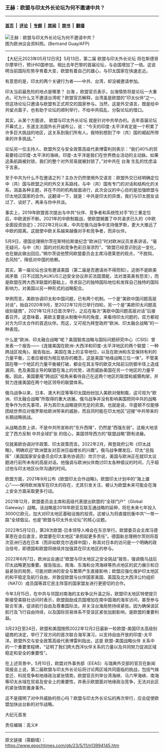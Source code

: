 ### 王赫：欧盟与印太外长论坛为何不邀请中共？

---

#### [首页](../../../..?n13994145) &nbsp;|&nbsp; [评论](../../../../../epoch-comment?n13994145) &nbsp;|&nbsp; [专题](../../../../../epoch-special?n13994145) &nbsp;|&nbsp; [禁闻](../../../../../epoch-news?n13994145) &nbsp;|&nbsp; [禁书](../../../../../books?n13994145) &nbsp;|&nbsp; [翻墙](https://github.com/gfw-breaker/nogfw/blob/master/README.md?n13994145)


<div><img alt="王赫：欧盟与印太外长论坛为何不邀请中共？" class="attachment-djy_600_400 size-djy_600_400 wp-post-image" src="https://i.epochtimes.com/assets/uploads/2022/06/id13754975-558988-600x400.jpg"/>
<div class="caption">
 图为欧洲议会资料照。(Bertrand Guay/AFP)
</div></div><hr/><div class="post_content" id="artbody" itemprop="articleBody">
 <!-- article content begin -->
 <p>
  【大纪元2023年05月12日讯】5月13日，第二届
  <ok href="https://www.epochtimes.com/gb/tag/%E6%AC%A7%E7%9B%9F%E4%B8%8E%E5%8D%B0%E5%A4%AA%E5%A4%96%E9%95%BF%E8%AE%BA%E5%9D%9B.html">
   欧盟与印太外长论坛
  </ok>
  将在斯德哥尔摩举行，预计60国参加。相比去年巴黎的首届论坛，与会国增加了一倍。这说明当前国际形势孕育着大变，欧盟有着自己的雄心，与印太国家在快速走近。
 </p>
 <p>
  有意思的是，印太的两个关键行为者——中共、台湾，却没被邀请参加。
 </p>
 <p>
  印太当前最危险的地点是哪里？
  <ok href="https://www.epochtimes.com/gb/tag/%E5%8F%B0%E6%B5%B7.html">
   台海
  </ok>
  。欧盟官员表示，台海情势将是论坛一大重点。可为什么又不邀请台湾呢？欧盟官员解释，台湾虽是欧盟的“印太伙伴”之一，但这场论坛只邀请与欧盟有正式邦交的国家参与。当然，这是外交语言，既是给中共留点面子，也有助于论坛的顺利举行，不给中共捣乱、分裂论坛的借口。
 </p>
 <p>
  其实，从某个方面讲，
  <ok href="https://www.epochtimes.com/gb/tag/%E6%AC%A7%E7%9B%9F%E4%B8%8E%E5%8D%B0%E5%A4%AA%E5%A4%96%E9%95%BF%E8%AE%BA%E5%9D%9B.html">
   欧盟与印太外长论坛
  </ok>
  就是针对中共举办的。去年首届论坛开幕式上，东道主法国外长开诚布公，说：“今天的印度-太平洋肯定是一个积累了许多巨大挑战的地区，这关系到我们所有人。我特别想到了中（共）国的崛起所带来的许多挑战。”
 </p>
 <p>
  论坛另一位主持人、欧盟外交与安全政策高级代表博雷利则表示：“我们40%的贸易要经过印度-太平洋的海峡。印度-太平洋是我们在世界商业活动的主动脉。如果这条航路被封锁，我们的整个对外贸易就被封锁了。”对中共在
  <ok href="https://www.epochtimes.com/gb/tag/%E5%8F%B0%E6%B5%B7.html">
   台海
  </ok>
  生乱的忧虑溢于言表。
 </p>
 <p>
  至于中共为什么不在邀请之列？主办方仍然使用外交语言：欧盟外交已经明确定位中（共）国与欧盟之间的外交关系路线，与中（共）国有专门的对话和结构化的关系，涵盖各种主题，并在不同的机构层面进行，此次会议的中心目的是加强欧盟与印太地区国家的合作。这翻译一下，就是：中共是印太的异类，我们与印太朋友谈过了、谈好了，再来与你中共谈。
 </p>
 <p>
  事实上，2019年欧盟首次提出与中共“伙伴、竞争者和系统性对手”的三重定位后，中欧波折不断。2021年的中欧制裁战，使欧盟搁置了中共渴求已久的《中欧全面投资协定》；2022年2月以来，中共在俄乌战争中支持俄罗斯，更大大推远了中欧的距离。这就使中欧关系越来越像对手和竞争者，而非伙伴。
 </p>
 <p>
  5月9日，德国总理朔尔茨在斯特拉斯堡纪念“欧洲日”时对欧洲议员发表讲话，“毫无疑问，与中（共）国的对抗和竞争色彩日渐浓烈”，“欧盟已经意识到这一变化，也在据此做出回应。”朔尔茨说他赞同欧盟委员会主席冯德莱恩的观点，“不脱钩，去风险”，降低对中国的依赖。
 </p>
 <p>
  其实，第一届论坛也没有邀请美国（第二届是否邀请尚不得而知）。这倒不是欧美闹矛盾（只不过因为AUKUS三边安全协议弃买法国潜艇，法对澳英美有怨言），而是欧盟在跨大西洋联盟的基础上，寻求自己的独特国际地位和发挥自己独特的国际影响力，对美国以另一种形式的战略配合。
 </p>
 <p>
  举例而言。美欧协调印太和中国问题，已有两个机制。一个是“美欧中国问题高层对话”，始自2020年9月，至2022年12月已举行四轮。另一个是“美欧印太问题高级别磋商”，2021年12月3日首次举行，之后在每次“美欧中国问题高层对话”后接着召开。这意味着，美欧主要是从制衡中共的角度，来看待印太问题的，双方都视对方为印太合作的首选伙伴。而这，又可视为拜登政府“欧洲、印太融合战略”的一种表现。
 </p>
 <p>
  什么是“欧洲、印太融合战略”呢？美国智库战略与国际问题研究中心（CSIS）曾发表一个报告——《连接美国在欧洲-大西洋和印度-太平洋地区的两个联盟：一种跨战区视角》。报告指出，美国在海上的主导地位，以及在欧洲和东亚保持有利的力量平衡，三者应被视为相互依存的概念，这是美国“地缘战略三位一体”。不管美国在哪一个地区的力量平衡被打破，都会在其主导的欧亚大陆前沿防御半径上造成漏洞，危及美国主导的联盟在海上的优势，进而威胁美国在另一个地区的力量平衡。因此，美国要用“跨战区”视角来看待自己在这两个地区的联盟和威慑构架，并努力连接美国在两个地区领导的联盟体系。
 </p>
 <p>
  俄乌战争以来，日本、澳大利亚等等印太国纷纷加入美欧对俄制裁，这可视为“欧洲、印太融合战略”所取得的重大进展。俄乌战争并没有影响美国把同中共的战略竞争作为优先事项，并为其印太战略提供充足的资源。也就是说，华盛顿不仅能够团结世界应对俄罗斯给欧洲带来的威胁，而且同时能在印太地区“迎接”中共带来的长期战略挑战。
 </p>
 <p>
  从战略态势上讲，不是中共所宣称的“东升西降”，仍然是“西强东弱”。这极大地坚定了西方反制
  <ok href="https://www.epochtimes.com/gb/tag/%E4%B8%AD%E5%85%B1%E5%85%A8%E7%90%83%E6%89%A9%E5%BC%A0.html">
   中共全球扩张
  </ok>
  的信心，美国领导西方的“联盟战略”颇有进展。
 </p>
 <p>
  仅就美欧协调对华政策、印太政策而言。2022年2月，拜登政府公布《印太战略》，明确欢迎“欧洲盟友对亚洲日益增长的兴趣”。俄乌战争爆发后，印太“总指挥”（美国国家安全委员会印太事务协调员）坎贝尔说，美国与欧洲正在就印太议题进行前所未有的高层对话。他强调与欧洲伙伴商讨印太各种倡议的时间，几乎超过他与印太地区伙伴沟通的时间。
 </p>
 <p>
  欧盟方面，2021年9月公布《欧盟印太合作战略》。欧盟印太计划中的“海上雄心”——保持欧洲海军在印太的存在，尤其引发关注，被认为欧盟未来可能会在海上安全方面采取更多行动。
 </p>
 <p>
  2021年12月，欧盟委员会主席和高级代表提出欧盟的“全球门户”（Global Gateway）战略。该战略是2018年欧亚互联互通战略的延伸，将在未来七年投入3000亿欧元，加大对印太地区基础设施的投资。这被认为将直接抗衡中共“一带一路”全球倡议。也是“欧盟与印太外长论坛”的核心议题。
 </p>
 <p>
  2022年5月12日，第28次欧盟-日本领导人峰会在东京举行。欧盟委员会主席冯德莱恩在会后直言，欧盟要在印太地区“承担起更多责任”。德国新总理朔尔茨则将首次亚洲行选在日本（而非如默克尔选择中国），称其对日本的访问是一个明确的政治信号，即德国和欧盟将继续并加强其在印太地区的参与。
 </p>
 <p>
  2022年6月7日，欧洲议会通过“欧盟与印太地区之安全挑战”报告，强调俄乌战后印太战略更加重要。报告指出，南海、东海和台湾海峡等热点地区的武力展示和日益紧张的局势，可能对欧洲的安全与繁荣产生直接影响；欧盟应强化维护印太地区的和平稳定及航行自由，并敦促欧盟与伙伴国家美国、英国及北大西洋公约组织（NATO）成员国等其它民主阵营的国家盟友进行更密切的合作。
 </p>
 <p>
  今年3月15日，在中共与邻国对南海的主权争议升温之际，欧盟印太地区特使提贝斯接受美联社访问时表示，欧盟鼓励成员国增加在南中国海的海军访问，甚至参与联合军演，促进航行自由及尊重国际法，并关注台海局势持续紧张。因为确保该区航行及飞行自由持续，以及国际贸易体系不受该区紧张加剧影响，是欧盟的重要利益。
 </p>
 <p>
  3月23日至24日，欧盟和美国按照2022年12月2日最新一轮欧盟-美国印太高级别磋商的决定，举行了双方间的首次联合海军演习，以支持自由开放的印度-太平洋。欧盟外交与安全政策高级代表博雷利指出，这是
  <ok href="https://www.epochtimes.com/gb/tag/%E6%AC%A7%E7%9B%9F-%E7%BE%8E%E5%9B%BD%E6%88%98%E7%95%A5%E4%BC%99%E4%BC%B4.html">
   欧盟-美国战略伙伴
  </ok>
  关系中的一个重要里程碑，“证明了我们跨大西洋伙伴关系的力量以及共同努力促进区域稳定和安全的重要性”。
 </p>
 <p>
  在上述背景中，5月10日，欧盟对外事务部（EEAS）与瑞典外交部的官员在新闻简报会上说，第二届欧盟与印太外长论坛将讨论两区域共同面临的挑战，包括气候变迁、科技竞争和地缘政治紧张情势。欧盟官员列举台湾海峡、马六甲海峡、南海等印太水域在贸易及安全上的重要性，并表示欧盟面对地缘政治竞争，无法对此区的紧张情势置身事外。
 </p>
 <p>
  这不是摆明了对中共威胁的担心吗？欧盟与印太外长论坛的再次举行，应会促使欧盟加快出台新的对华战略。
 </p>
 <p>
  大纪元首发
 </p>
 <p>
  责任编辑：高义#
 </p>
 <!-- article content end -->
 <div id="below_article_ad">
 </div>
</div>


---

原文链接（需翻墙）：https://www.epochtimes.com/gb/23/5/11/n13994145.htm